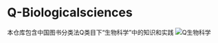 # Q-Biologicalsciences
本仓库包含中国图书分类法Q类目下“生物科学”中的知识和实践
![Q生物科学](https://github.com/gaochaoqwe/Q-Biologicalsciences/assets/50293201/16cf3ac6-82ef-45d1-9e15-924d8e688bcd)
